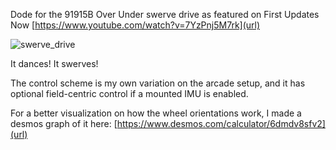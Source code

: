 Dode for the 91915B Over Under swerve drive as featured on First Updates Now [https://www.youtube.com/watch?v=7YzPnj5M7rk](url)

![swerve_drive](https://github.com/user-attachments/assets/4e007bcd-7195-414a-8453-231643f0636c)

It dances! It swerves!

The control scheme is my own variation on the arcade setup, and it has optional field-centric control if a mounted IMU is enabled.

For a better visualization on how the wheel orientations work, I made a desmos graph of it here: [https://www.desmos.com/calculator/6dmdv8sfv2](url)
